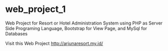 # web_project_1
Web Project for Resort or Hotel Administration System using PHP as Server Side Programing Language, Bootstrap for View Page, and MySql for Databases

Visit this Web Project
http://arjunaresort.my.id/
